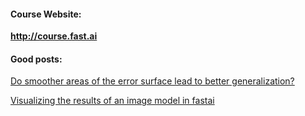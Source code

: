 #### Course Website:
**http://course.fast.ai**


#### Good posts:
[Do smoother areas of the error surface lead to better generalization?](https://medium.com/@radekosmulski/do-smoother-areas-of-the-error-surface-lead-to-better-generalization-b5f93b9edf5b)

[Visualizing the results of an image model in fastai](https://github.com/fastai/fastai/pull/45)
